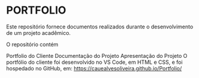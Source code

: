 # PORTFOLIO

Este repositório fornece documentos realizados durante o desenvolvimento de um projeto acadêmico.

O repositório contém

Portfolio do Cliente
Documentação do Projeto
Apresentação do Projeto
O portfólio do cliente foi desenvolvido no VS Code, em HTML e CSS, e foi hospedado no GitHub, em: https://cauealvesoliveira.github.io/Portfolio/
